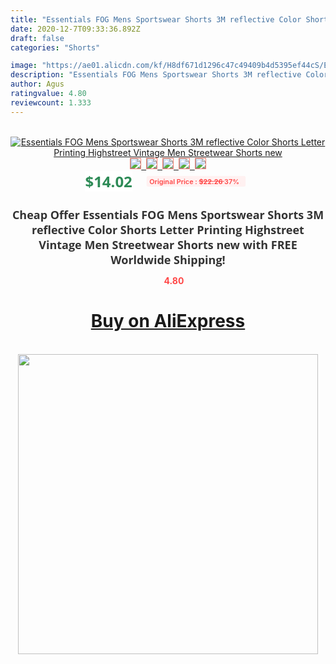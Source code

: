 ```yaml
---
title: "Essentials FOG Mens Sportswear Shorts 3M reflective Color Shorts Letter Printing Highstreet Vintage Men Streetwear Shorts new"
date: 2020-12-7T09:33:36.892Z
draft: false
categories: "Shorts"

image: "https://ae01.alicdn.com/kf/H8df671d1296c47c49409b4d5395ef44cS/Essentials-FOG-Mens-Sportswear-Shorts-3M-reflective-Color-Shorts-Letter-Printing-Highstreet-Vintage-Men-Streetwear-Shorts.jpg"
description: "Essentials FOG Mens Sportswear Shorts 3M reflective Color Shorts Letter Printing Highstreet Vintage Men Streetwear Shorts new"
author: Agus
ratingvalue: 4.80
reviewcount: 1.333
---
```

<br>
<div style="text-align: center;">
<a href="https://s.click.aliexpress.com/e/_9uRwYV" target="_blank" rel="nofollow noopener noreferrer"><img alt="Essentials FOG Mens Sportswear Shorts 3M reflective Color Shorts Letter Printing Highstreet Vintage Men Streetwear Shorts new" class="magnifier-image" src="https://ae01.alicdn.com/kf/H8df671d1296c47c49409b4d5395ef44cS/Essentials-FOG-Mens-Sportswear-Shorts-3M-reflective-Color-Shorts-Letter-Printing-Highstreet-Vintage-Men-Streetwear-Shorts.jpg_640x640.jpg">
<br>
<img style="border:1px solid salmon" src="https://ae01.alicdn.com/kf/H8df671d1296c47c49409b4d5395ef44cS/Essentials-FOG-Mens-Sportswear-Shorts-3M-reflective-Color-Shorts-Letter-Printing-Highstreet-Vintage-Men-Streetwear-Shorts.jpg_120x120.jpg">&nbsp;&nbsp;<img style="border:1px solid salmon" src="https://ae01.alicdn.com/kf/H5ebce39b5a4044ad91c04b01436f265fQ/Essentials-FOG-Mens-Sportswear-Shorts-3M-reflective-Color-Shorts-Letter-Printing-Highstreet-Vintage-Men-Streetwear-Shorts.jpg_120x120.jpg">&nbsp;&nbsp;<img style="border:1px solid salmon" src="https://ae01.alicdn.com/kf/Hc446d356264b4e1fa418734b785c53fct/Essentials-FOG-Mens-Sportswear-Shorts-3M-reflective-Color-Shorts-Letter-Printing-Highstreet-Vintage-Men-Streetwear-Shorts.jpg_120x120.jpg">&nbsp;&nbsp;<img style="border:1px solid salmon" src="https://ae01.alicdn.com/kf/Ha018fc6187bd47c3a71685147dbf2bc0D/Essentials-FOG-Mens-Sportswear-Shorts-3M-reflective-Color-Shorts-Letter-Printing-Highstreet-Vintage-Men-Streetwear-Shorts.jpg_120x120.jpg">&nbsp;&nbsp;<img style="border:1px solid salmon" src="https://ae01.alicdn.com/kf/H852fc4945b564c48af6ed7fda4ab0953f/Essentials-FOG-Mens-Sportswear-Shorts-3M-reflective-Color-Shorts-Letter-Printing-Highstreet-Vintage-Men-Streetwear-Shorts.jpg_120x120.jpg"></a></div><br0>
<div style="text-align: center;"><span style="background-color: white; border: 0px; box-sizing: border-box; color: seagreen; display: inline-block; font-family: &quot;open sans&quot; , &quot;arial&quot; , &quot;helvetica&quot; , sans-serif , &quot;heiti&quot;; font-size: 24px; font-stretch: inherit; font-weight: 700; line-height: inherit; margin: 0px 10px 0px 0px; padding: 0px; vertical-align: middle;">$14.02 </span>
<span style="background: rgb(255 , 241 , 241); border-radius: 3px; border: 0px; box-sizing: border-box; color: #ff4747; display: inline-block; font-family: inherit; font-size: 12px; font-stretch: inherit; font-style: inherit; font-variant: inherit; font-weight: 600; line-height: inherit; margin: 0px; padding: 2px 5px; transform: scale(0.9); vertical-align: middle;">Original Price : <b style="text-decoration: line-through;">$22.26 </b> 37%&nbsp;&nbsp;</span></div>
<h1 style="color: #333333; display: inline-block; font-family: &quot;open sans&quot; , &quot;arial&quot; , &quot;helvetica&quot; , sans-serif , &quot;heiti&quot;; font-size: 18px; font-stretch: inherit; font-weight: 700; text-align: center;">Cheap Offer Essentials FOG Mens Sportswear Shorts 3M reflective Color Shorts Letter Printing Highstreet Vintage Men Streetwear Shorts new with FREE Worldwide Shipping!</h1>
<div style="color: #ff4747; text-align: center;">
<img src="https://4.bp.blogspot.com/-M0ZcTcb-5uY/XleCXlxnR4I/AAAAAAAAAEc/OrjgMkXV1oMQFaCRZj5HQwOCBcu3w1FegCPcBGAYYCw/s1600/star.png" style="height: 15px;">&nbsp;<b>4.80</b></div>
<div class="button_cont" align="center"><a class="buynow_a" href="https://s.click.aliexpress.com/e/_9uRwYV" target="_blank" rel="nofollow noopener noreferrer"><H1>Buy on AliExpress</H1></a></div><br>
<div class="separator" style="clear: both; text-align: center;">
<img src="https://lh3.googleusercontent.com/-pTy5HemUv9M/XlePHvY0dAI/AAAAAAAAAE4/0nX5iRUoIWY8eMW9Dpxeirr157OZliDIgCLcBGAsYHQ/s1600/badge.gif" width="480">
</div>
